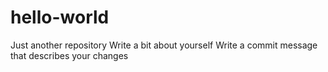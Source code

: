 # hello-world
Just another repository
Write a bit about yourself
Write a commit message that describes your changes
